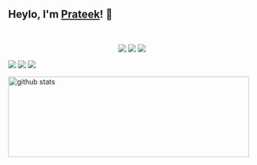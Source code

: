 
## Heylo, I'm <a href="https://www.linkedin.com/in/prateeksingh1590/detail/" target="_blank">Prateek</a>! 👋
<br />

<p align="center">
  <a href= "https://www.linkedin.com/in/prateeksingh1590/detail/"><img src="https://img.icons8.com/dusk/48/000000/linkedin.png"/></a>
  <a href= "https://twitter.com/singhprateik"><img src="https://img.icons8.com/dusk/48/000000/twitter.png"/></a>
  <a href= "https://www.youtube.com/c/ridiculouslycurious"><img src="https://img.icons8.com/dusk/48/000000/youtube--v2.png"/></a>
</p>

  <p>
    <img src="https://views.whatilearened.today/views/github/PrateekKumarSingh/views.svg"/>
    <a href="https://github.com/PrateekKumarSingh/"><img src="https://img.shields.io/github/followers/PrateekKumarSingh?color=%234CC61E&label=GitHub%20Followers%20%3A"/></a>
    <a href="https://github.com/PrateekKumarSingh?tab=repositories"><img src="https://badges.frapsoft.com/os/v2/open-source.svg?v=103"/></a>
  </p>

<p>
  <img align="left" width="490" height="165" src="https://github-readme-stats.vercel.app/api/?username=PrateekKumarSingh&show_icons=true&title_color=fffffff&icon_color=000000&text_color=000000" alt="github stats"/>

</p>
<br/><br/>
